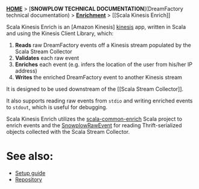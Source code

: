 [**HOME**](Home) > [**SNOWPLOW TECHNICAL DOCUMENTATION**](DreamFactory technical documentation) > [**Enrichment**](Enrichment) > [[Scala Kinesis Enrich]]

Scala Kinesis Enrich is an [Amazon Kinesis] [kinesis] app, written in Scala and using the Kinesis Client Library, which:

1. **Reads** raw DreamFactory events off a Kinesis stream populated by the Scala Stream Collector
2. **Validates** each raw event
2. **Enriches** each event (e.g. infers the location of the user from his/her IP address)
3. **Writes** the enriched DreamFactory event to another Kinesis stream

It is designed to be used downstream of the [[Scala Stream Collector]].

It also supports reading raw events from `stdio` and writing enriched events to `stdout`, which is useful for debugging.

Scala Kinesis Enrich utilizes the [scala-common-enrich][common-enrich] Scala project to enrich events and the [SnowplowRawEvent][schema] for
reading Thrift-serialized objects collected with the Scala Stream Collector.

# See also:

+ [Setup guide][setup]
+ [Repository][kinesis-enrich]

[kinesis]: http://aws.amazon.com/kinesis/

[common-enrich]: https://github.com/dreamfactory/dreamfactory/tree/master/3-enrich/scala-common-enrich
[schema]: https://github.com/dreamfactory/dreamfactory/blob/feature/scala-rt-coll/2-collectors/thrift-raw-event/src/main/thrift/dreamfactory-raw-event.thrift

[setup]: https://github.com/dreamfactory/dreamfactory/wiki/setting-up-scala-kinesis-enrich
[kinesis-enrich]: https://github.com/dreamfactory/dreamfactory/tree/master/3-enrich/scala-kinesis-enrich
